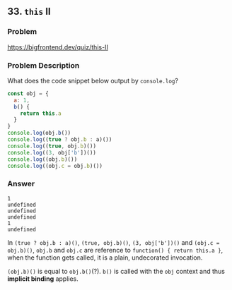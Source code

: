 ## 33. `this` II

### Problem

https://bigfrontend.dev/quiz/this-II

### Problem Description

What does the code snippet below output by `console.log`?

<!-- prettier-ignore -->
```js
const obj = {
  a: 1,
  b() {
    return this.a
  }
}
console.log(obj.b())
console.log((true ? obj.b : a)())
console.log((true, obj.b)())
console.log((3, obj['b'])())
console.log((obj.b)())
console.log((obj.c = obj.b)())
```

### Answer

```
1
undefined
undefined
undefined
1
undefined
```

In `(true ? obj.b : a)()`, `(true, obj.b)()`, `(3, obj['b'])()` and `(obj.c = obj.b)()`, `obj.b` and `obj.c` are reference to `function() { return this.a }`, when the function gets called, it is a plain, undecorated invocation.

`(obj.b)()` is equal to `obj.b()`(?). `b()` is called with the `obj` context and thus **implicit binding** applies.
